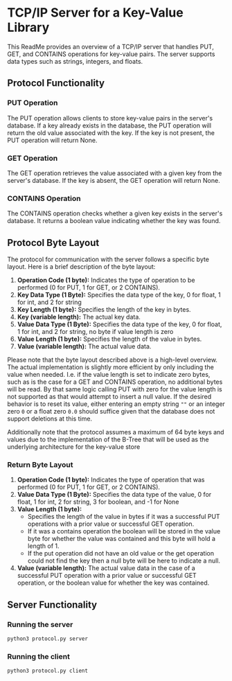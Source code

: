 # TCP/IP Server for a Key-Value Library

This ReadMe provides an overview of a TCP/IP server that handles PUT, GET, and CONTAINS operations for key-value pairs. The server supports data types such as strings, integers, and floats.

## Protocol Functionality

### PUT Operation
The PUT operation allows clients to store key-value pairs in the server's database. If a key already exists in the database, the PUT operation will return the old value associated with the key. If the key is not present, the PUT operation will return None.

### GET Operation
The GET operation retrieves the value associated with a given key from the server's database. If the key is absent, the GET operation will return None.

### CONTAINS Operation
The CONTAINS operation checks whether a given key exists in the server's database. It returns a boolean value indicating whether the key was found.

## Protocol Byte Layout

The protocol for communication with the server follows a specific byte layout. Here is a brief description of the byte layout:

1. **Operation Code (1 byte):** Indicates the type of operation to be performed (0 for PUT, 1 for GET, or 2 CONTAINS).
2. **Key Data Type (1 Byte):** Specifies the data type of the key, 0 for float, 1 for int, and 2 for string
3. **Key Length (1 byte):** Specifies the length of the key in bytes.
4. **Key (variable length):** The actual key data.
5. **Value Data Type (1 Byte):** Specifies the data type of the key, 0 for float, 1 for int, and 2 for string, no byte if value length is zero
6. **Value Length (1 byte):** Specifies the length of the value in bytes.
7. **Value (variable length):** The actual value data.


Please note that the byte layout described above is a high-level overview. The actual implementation is slightly more efficient by only including the value when needed. I.e. if the value length is set to indicate zero bytes, such as is the case for a GET and CONTAINS operation, no additional bytes will be read. By that same logic calling PUT with zero for the value length is not supported as that would attempt to insert a null value. If the desired behavior is to reset its value, either entering an empty string `""` or an integer zero `0` or a float zero `0.0` should suffice given that the database does not support deletions at this time. 

Additionally note that the protocol assumes a maximum of 64 byte keys and values due to the implementation of the B-Tree that will be used as the underlying architecture for the key-value store

### Return Byte Layout
1. **Operation Code (1 byte):** Indicates the type of operation that was performed (0 for PUT, 1 for GET, or 2 CONTAINS).
2. **Value Data Type (1 Byte):** Specifies the data type of the value, 0 for float, 1 for int, 2 for string, 3 for boolean, and -1 for None
3. **Value Length (1 byte):** 
    * Specifies the length of the value in bytes if it was a successful PUT operations with a prior value or successful GET operation. 
    * If it was a contains operation the boolean will be stored in the value byte for whether the value was contained and this byte will hold a length of 1.
    * If the put operation did not have an old value or the get operation could not find the key then a null byte will be here to indicate a null.
4. **Value (variable length):** The actual value data in the case of a successful PUT operation with a prior value or successful GET operation, or the boolean value for whether the key was contained.

## Server Functionality
### Running the server
```bash
python3 protocol.py server
```
### Running the client
```bash
python3 protocol.py client
```